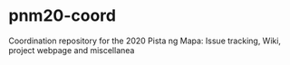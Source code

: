 # pnm20-coord
Coordination repository for the 2020 Pista ng Mapa: Issue tracking, Wiki, project webpage and miscellanea
